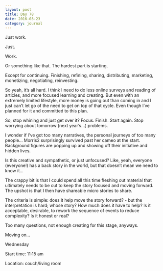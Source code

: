 ```yaml
---
layout: post
title: Day 78
date: 2016-03-23
category: journal
---
```


Just work. 

Just. 

Work.

Or something like that. The hardest part is starting. 

Except for continuing. Finishing, refining, sharing, distributing, marketing, monetizing, negotiating, reinvesting. 

So yeah, it’s all hard. I think I need to do less online surveys and reading of articles, and more focused learning and creating. But even with an extremely limited lifestyle, more money is going out than coming in and I just can’t let go of the need to get on top of that cycle. Even though I’ve planned for it and committed to this plan. 

So, stop whining and just get over it? Focus. Finish. Start again. Stop worrying about tomorrow (next year’s…) problems. 

I wonder if I’ve got too many narratives, the personal journeys of too many people... Morris2 surprisingly survived past her cameo at the start. Background figures are popping up and showing off their initiative and hidden lives. 

Is this creative and sympathetic, or just unfocused? Like, yeah, everyone (everyone!) has a back story in the world, but that doesn’t mean we need to know it… 

The crappy bit is that I could spend all this time fleshing out material that ultimately needs to be cut to keep the story focused and moving forward. The upshot is that I then have shareable micro stories to share. 

The criteria is simple: does it help move the story forward? - but the interpretation is hard; whose story? How much does it have to help? Is it acceptable, desirable, to rework the sequence of events to reduce complexity? Is it honest or real? 

Too many questions, not enough creating for this stage, anyways. 

Moving on…


Wednesday

Start time: 11:15 am

Location: couch/living room

